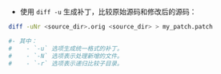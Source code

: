 
- 使用 `diff -u` 生成补丁，比较原始源码和修改后的源码：
``` bash
diff -uNr <source_dir>.orig <source_dir> > my_patch.patch

#- 其中：
#    - `-u` 选项生成统一格式的补丁。
#    - `-N` 选项表示处理新增的文件。
#    - `-r` 选项表示递归比较子目录。
```
